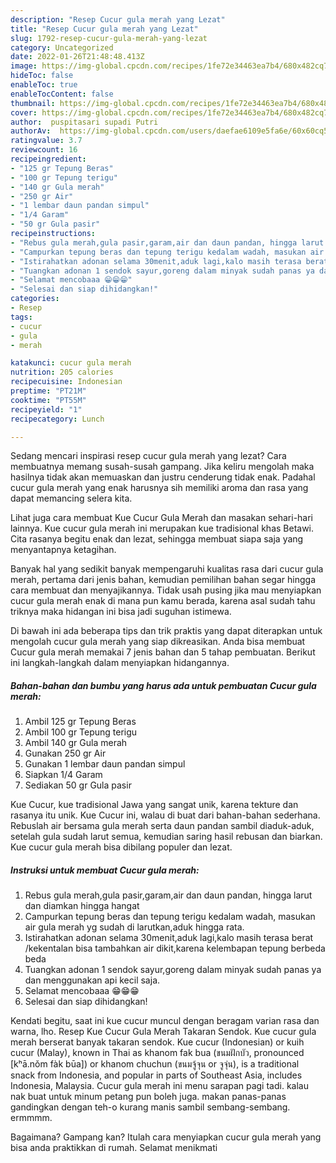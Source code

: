 ```yaml
---
description: "Resep Cucur gula merah yang Lezat"
title: "Resep Cucur gula merah yang Lezat"
slug: 1792-resep-cucur-gula-merah-yang-lezat
category: Uncategorized
date: 2022-01-26T21:48:48.413Z
image: https://img-global.cpcdn.com/recipes/1fe72e34463ea7b4/680x482cq70/cucur-gula-merah-foto-resep-utama.jpg
hideToc: false
enableToc: true
enableTocContent: false
thumbnail: https://img-global.cpcdn.com/recipes/1fe72e34463ea7b4/680x482cq70/cucur-gula-merah-foto-resep-utama.jpg
cover: https://img-global.cpcdn.com/recipes/1fe72e34463ea7b4/680x482cq70/cucur-gula-merah-foto-resep-utama.jpg
author:  puspitasari supadi Putri
authorAv:  https://img-global.cpcdn.com/users/daefae6109e5fa6e/60x60cq50/avatar.jpg
ratingvalue: 3.7
reviewcount: 16
recipeingredient:
- "125 gr Tepung Beras"
- "100 gr Tepung terigu"
- "140 gr Gula merah"
- "250 gr Air"
- "1 lembar daun pandan simpul"
- "1/4 Garam"
- "50 gr Gula pasir"
recipeinstructions:
- "Rebus gula merah,gula pasir,garam,air dan daun pandan, hingga larut dan diamkan hingga hangat"
- "Campurkan tepung beras dan tepung terigu kedalam wadah, masukan air gula merah yg sudah di larutkan,aduk hingga rata."
- "Istirahatkan adonan selama 30menit,aduk lagi,kalo masih terasa berat /kekentalan bisa tambahkan air dikit,karena kelembapan tepung berbeda beda"
- "Tuangkan adonan 1 sendok sayur,goreng dalam minyak sudah panas ya dan menggunakan api kecil saja."
- "Selamat mencobaaa 😁😁😁"
- "Selesai dan siap dihidangkan!"
categories:
- Resep
tags:
- cucur
- gula
- merah

katakunci: cucur gula merah 
nutrition: 205 calories
recipecuisine: Indonesian
preptime: "PT21M"
cooktime: "PT55M"
recipeyield: "1"
recipecategory: Lunch

---
```



Sedang mencari inspirasi resep cucur gula merah yang lezat? Cara membuatnya memang susah-susah gampang. Jika keliru mengolah maka hasilnya tidak akan memuaskan dan justru cenderung tidak enak. Padahal cucur gula merah yang enak harusnya sih memiliki aroma dan rasa yang dapat memancing selera kita.


Lihat juga cara membuat Kue Cucur Gula Merah dan masakan sehari-hari lainnya. Kue cucur gula merah ini merupakan kue tradisional khas Betawi. Cita rasanya begitu enak dan lezat, sehingga membuat siapa saja yang menyantapnya ketagihan.

Banyak hal yang sedikit banyak mempengaruhi kualitas rasa dari cucur gula merah, pertama dari jenis bahan, kemudian pemilihan bahan segar hingga cara membuat dan menyajikannya. Tidak usah pusing jika mau menyiapkan cucur gula merah enak di mana pun kamu berada, karena asal sudah tahu triknya maka hidangan ini bisa jadi suguhan istimewa.


Di bawah ini ada beberapa tips dan trik praktis yang dapat diterapkan untuk mengolah cucur gula merah yang siap dikreasikan. Anda bisa membuat Cucur gula merah memakai 7 jenis bahan dan 5 tahap pembuatan. Berikut ini langkah-langkah dalam menyiapkan hidangannya.

<!--inarticleads1-->

##### Bahan-bahan dan bumbu yang harus ada untuk pembuatan Cucur gula merah:

1. Ambil 125 gr Tepung Beras
1. Ambil 100 gr Tepung terigu
1. Ambil 140 gr Gula merah
1. Gunakan 250 gr Air
1. Gunakan 1 lembar daun pandan simpul
1. Siapkan 1/4 Garam
1. Sediakan 50 gr Gula pasir


Kue Cucur, kue tradisional Jawa yang sangat unik, karena tekture dan rasanya itu unik. Kue Cucur ini, walau di buat dari bahan-bahan sederhana. Rebuslah air bersama gula merah serta daun pandan sambil diaduk-aduk, setelah gula sudah larut semua, kemudian saring hasil rebusan dan biarkan. Kue cucur gula merah bisa dibilang populer dan lezat. 

<!--inarticleads2-->

##### Instruksi untuk membuat Cucur gula merah:

1. Rebus gula merah,gula pasir,garam,air dan daun pandan, hingga larut dan diamkan hingga hangat
1. Campurkan tepung beras dan tepung terigu kedalam wadah, masukan air gula merah yg sudah di larutkan,aduk hingga rata.
1. Istirahatkan adonan selama 30menit,aduk lagi,kalo masih terasa berat /kekentalan bisa tambahkan air dikit,karena kelembapan tepung berbeda beda
1. Tuangkan adonan 1 sendok sayur,goreng dalam minyak sudah panas ya dan menggunakan api kecil saja.
1. Selamat mencobaaa 😁😁😁
1. Selesai dan siap dihidangkan!

Kendati begitu, saat ini kue cucur muncul dengan beragam varian rasa dan warna, lho. Resep Kue Cucur Gula Merah Takaran Sendok. Kue cucur gula merah berserat banyak takaran sendok. Kue cucur (Indonesian) or kuih cucur (Malay), known in Thai as khanom fak bua (ขนมฝักบัว, pronounced [kʰā.nǒm fàk būa]) or khanom chuchun (ขนมจู้จุน or จูจุ่น), is a traditional snack from Indonesia, and popular in parts of Southeast Asia, includes Indonesia, Malaysia. Cucur gula merah ini menu sarapan pagi tadi. kalau nak buat untuk minum petang pun boleh juga. makan panas-panas gandingkan dengan teh-o kurang manis sambil sembang-sembang. ermmmm. 

Bagaimana? Gampang kan? Itulah cara menyiapkan cucur gula merah yang bisa anda praktikkan di rumah. Selamat menikmati
